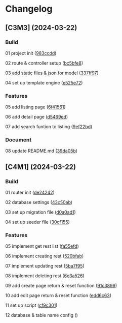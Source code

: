 # Changelog

## [C3M3] (2024-03-22)

### Build

01 project init ([983ccdd](https://github.com/Alejandrocsdev/restRaw/commit/983ccdd88c947e2440d4b51b78fef35f18778cb3))

02 route & controller setup ([bc5bfe8](https://github.com/Alejandrocsdev/restRaw/commit/bc5bfe8a56055099c117e7d38d7f00e8dc82cafe))

03 add static files & json for model ([337ff97](https://github.com/Alejandrocsdev/restRaw/commit/337ff97341b7341c1b936c803ee89cecdc402a2f))

04 set up template engine ([e525e72](https://github.com/Alejandrocsdev/restRaw/commit/e525e7290c5df894f7a52f2cd54e24d20cb9f42d))

### Features

05 add listing page ([6f41561](https://github.com/Alejandrocsdev/restRaw/commit/6f415610e196fe41b978674a9f167e7429f37c12))

06 add detail page ([d5469ed](https://github.com/Alejandrocsdev/restRaw/commit/d5469ed20d86f3de089b1c08b11c816156f3ff91))

07 add search funtion to listing ([9ef22bd](https://github.com/Alejandrocsdev/restRaw/commit/9ef22bd86fe6ab569b303f06e98b6bc0a1a4a1a2))

### Document

08 update README.md ([39da05b](https://github.com/Alejandrocsdev/restRaw/commit/39da05b8502468e35fcb4170e80faff255b75aec))

## [C4M1] (2024-03-22)

### Build

01 router init ([de24242](https://github.com/Alejandrocsdev/restRaw/commit/de242429593acd7bdcb51921bdac3ea73e17d702))

02 database settings ([43c50ab](https://github.com/Alejandrocsdev/restRaw/commit/43c50ab0260605a94fef060befb1de404620d927))

03 set up migration file ([d0a0ad1](https://github.com/Alejandrocsdev/restRaw/commit/d0a0ad1f15669c4bcbb4481910d13eff85b883ac))

04 set up seeder file ([30cf155](https://github.com/Alejandrocsdev/restRaw/commit/30cf1551441bcb47691d2f6d06c8b1d8ec7f9377))

### Features

05 implement get rest list ([fa55efd](https://github.com/Alejandrocsdev/restRaw/commit/fa55efd30aaa72de3a99de6fa59fccbdba9da35f))

06 implement creating rest ([520bfab](https://github.com/Alejandrocsdev/restRaw/commit/520bfab347aae366b9d16118e8f0fd0ec42a7c5d))

07 implement updating rest ([5ba7f95](https://github.com/Alejandrocsdev/restRaw/commit/5ba7f95c3a87a2f2009863d903bed6a834ac4c20))

08 implement deleting rest ([6e3a526](https://github.com/Alejandrocsdev/restRaw/commit/6e3a5267026f605e87f37b3249a0e085189e0e95))

09 add create page return & reset function ([91c3899](https://github.com/Alejandrocsdev/restRaw/commit/91c3899ac653470294aefef437eb7638fb4d553f))

10 add edit page return & reset function ([edd6c63](https://github.com/Alejandrocsdev/restRaw/commit/edd6c6343e51a0efb39ab58ed1e0661dd3ec8f1f))

11 set up script ([cf9c301](https://github.com/Alejandrocsdev/restRaw/commit/cf9c301c65d993bee0d60272cebd53726b0a66fb))

12 database & table name config ([](https://github.com/Alejandrocsdev/restRaw/commit/))